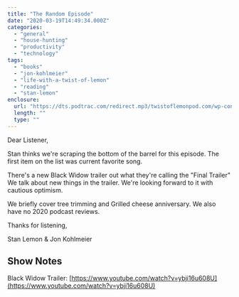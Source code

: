 ```yaml
---
title: "The Random Episode"
date: "2020-03-19T14:49:34.000Z"
categories: 
  - "general"
  - "house-hunting"
  - "productivity"
  - "technology"
tags: 
  - "books"
  - "jon-kohlmeier"
  - "life-with-a-twist-of-lemon"
  - "reading"
  - "stan-lemon"
enclosure: 
  url: "https://dts.podtrac.com/redirect.mp3/twistoflemonpod.com/wp-content/uploads/2020/03/088-lwatol-20200319.mp3"
  length: ""
  type: ""
---
```


Dear Listener,

Stan thinks we're scraping the bottom of the barrel for this episode. The first item on the list was current favorite song.

There's a new Black Widow trailer out what they're calling the "Final Trailer" We talk about new things in the trailer. We're looking forward to it with cautious optimism.

We briefly cover tree trimming and Grilled cheese anniversary. We also have no 2020 podcast reviews.

Thanks for listening,

Stan Lemon & Jon Kohlmeier

## Show Notes

Black Widow Trailer: [https://www.youtube.com/watch?v=ybji16u608U](https://www.youtube.com/watch?v=ybji16u608U)
